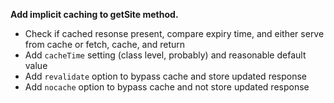 **Add implicit caching to getSite method.**

- Check if cached resonse present, compare expiry time, and either serve from cache or fetch, cache, and return
- Add `cacheTime` setting (class level, probably) and reasonable default value
- Add `revalidate` option to bypass cache and store updated response
- Add `nocache` option to bypass cache and not store updated response


